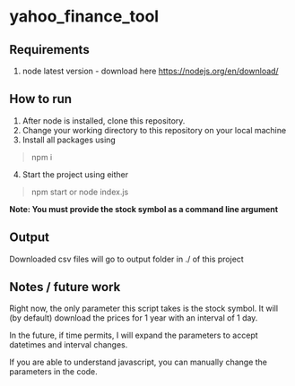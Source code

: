 # yahoo_finance_tool


## Requirements

1. node latest version - download here https://nodejs.org/en/download/

## How to run
1. After node is installed, clone this repository.
2. Change your working directory to this repository on your local machine
3. Install all packages using
> npm i
4. Start the project using either
> npm start <stock symbol>
or
> node index.js <stock symbol>
  
**Note: You must provide the stock symbol as a command line argument**

## Output
Downloaded csv files will go to output folder in ./ of this project

## Notes / future work
  
Right now, the only parameter this script takes is the stock symbol.
It will (by default) download the prices for 1 year with an interval of 1 day.

In the future, if time permits, I will expand the parameters to accept datetimes and interval changes.

If you are able to understand javascript, you can manually change the parameters in the code.
